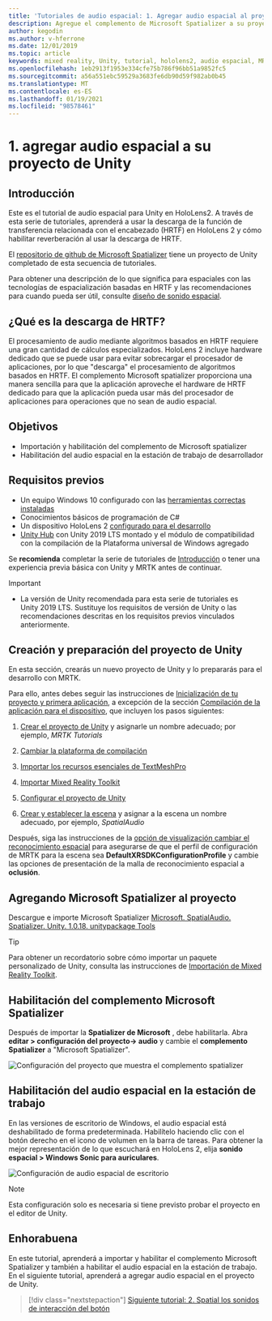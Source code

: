 ```yaml
---
title: 'Tutoriales de audio espacial: 1. Agregar audio espacial al proyecto'
description: Agregue el complemento de Microsoft Spatializer a su proyecto de Unity para acceder a la descarga de hardware de HoloLens 2 HRTF.
author: kegodin
ms.author: v-hferrone
ms.date: 12/01/2019
ms.topic: article
keywords: mixed reality, Unity, tutorial, hololens2, audio espacial, MRTK, kit de herramientas de realidad mixta, UWP, Windows 10, HRTF, función de transferencia relacionada con el encabezado, reverberación, Microsoft Spatializer
ms.openlocfilehash: 1eb2913f1953e334cfe75b786f96bb51a9852fc5
ms.sourcegitcommit: a56a551ebc59529a3683fe6db90d59f982ab0b45
ms.translationtype: MT
ms.contentlocale: es-ES
ms.lasthandoff: 01/19/2021
ms.locfileid: "98578461"
---
```

# <a name="1-adding-spatial-audio-to-your-unity-project"></a>1. agregar audio espacial a su proyecto de Unity

## <a name="overview"></a>Introducción

Este es el tutorial de audio espacial para Unity en HoloLens2. A través de esta serie de tutoriales, aprenderá a usar la descarga de la función de transferencia relacionada con el encabezado (HRTF) en HoloLens 2 y cómo habilitar reverberación al usar la descarga de HRTF.

El [repositorio de github de Microsoft Spatializer](https://github.com/microsoft/spatialaudio-unity) tiene un proyecto de Unity completado de esta secuencia de tutoriales.

Para obtener una descripción de lo que significa para espaciales con las tecnologías de espacialización basadas en HRTF y las recomendaciones para cuando pueda ser útil, consulte [diseño de sonido espacial](https://docs.microsoft.com/windows/mixed-reality/spatial-sound-design).

## <a name="what-is-hrtf-offload"></a>¿Qué es la descarga de HRTF?

El procesamiento de audio mediante algoritmos basados en HRTF requiere una gran cantidad de cálculos especializados. HoloLens 2 incluye hardware dedicado que se puede usar para evitar sobrecargar el procesador de aplicaciones, por lo que "descarga" el procesamiento de algoritmos basados en HRTF.  El complemento Microsoft spatializer proporciona una manera sencilla para que la aplicación aproveche el hardware de HRTF dedicado para que la aplicación pueda usar más del procesador de aplicaciones para operaciones que no sean de audio espacial.

## <a name="objectives"></a>Objetivos

* Importación y habilitación del complemento de Microsoft spatializer
* Habilitación del audio espacial en la estación de trabajo de desarrollador

## <a name="prerequisites"></a>Requisitos previos

* Un equipo Windows 10 configurado con las [herramientas correctas instaladas](../../install-the-tools.md)
* Conocimientos básicos de programación de C#
* Un dispositivo HoloLens 2 [configurado para el desarrollo](../../platform-capabilities-and-apis/using-visual-studio.md#enabling-developer-mode)
* <a href="https://docs.unity3d.com/Manual/GettingStartedInstallingHub.html" target="_blank">Unity Hub</a> con Unity 2019 LTS montado y el módulo de compatibilidad con la compilación de la Plataforma universal de Windows agregado

Se **recomienda** completar la serie de tutoriales de [Introducción](mr-learning-base-01.md) o tener una experiencia previa básica con Unity y MRTK antes de continuar.

> [!IMPORTANT]
>
> * La versión de Unity recomendada para esta serie de tutoriales es Unity 2019 LTS. Sustituye los requisitos de versión de Unity o las recomendaciones descritas en los requisitos previos vinculados anteriormente.

## <a name="creating-and-preparing-the-unity-project"></a>Creación y preparación del proyecto de Unity

En esta sección, crearás un nuevo proyecto de Unity y lo prepararás para el desarrollo con MRTK.

Para ello, antes debes seguir las instrucciones de [Inicialización de tu proyecto y primera aplicación](mr-learning-base-02.md), a excepción de la sección [Compilación de la aplicación para el dispositivo](mr-learning-base-02.md#building-your-application-to-your-hololens-2), que incluyen los pasos siguientes:

1. [Crear el proyecto de Unity](mr-learning-base-02.md#creating-the-unity-project) y asignarle un nombre adecuado; por ejemplo, *MRTK Tutorials*

1. [Cambiar la plataforma de compilación](mr-learning-base-02.md#configuring-the-unity-project)

1. [Importar los recursos esenciales de TextMeshPro](mr-learning-base-02.md#importing-the-textmeshpro-essential-resources)

1. [Importar Mixed Reality Toolkit](mr-learning-base-02.md#importing-the-mixed-reality-toolkit)

1. [Configurar el proyecto de Unity](mr-learning-base-02.md#configuring-the-unity-project)

1. [Crear y establecer la escena](mr-learning-base-02.md#creating-and-configuring-the-scene) y asignar a la escena un nombre adecuado, por ejemplo, *SpatialAudio*

Después, siga las instrucciones de la [opción de visualización cambiar el reconocimiento espacial](mr-learning-base-03.md#changing-the-spatial-awareness-display-option) para asegurarse de que el perfil de configuración de MRTK para la escena sea **DefaultXRSDKConfigurationProfile** y cambie las opciones de presentación de la malla de reconocimiento espacial a **oclusión**.

## <a name="adding-microsoft-spatializer-to-the-project"></a>Agregando Microsoft Spatializer al proyecto

Descargue e importe Microsoft Spatializer  <a href="https://github.com/microsoft/spatialaudio-unity/releases/download/v1.0.18/Microsoft.SpatialAudio.Spatializer.Unity.1.0.18.unitypackage" target="_blank">Microsoft. SpatialAudio. Spatializer. Unity. 1.0.18. unitypackage Tools </a>

>[!TIP]
> Para obtener un recordatorio sobre cómo importar un paquete personalizado de Unity, consulta las instrucciones de [Importación de Mixed Reality Toolkit](../../../mrlearning-base-ch1.md#import-the-mixed-reality-toolkit).

## <a name="enable-the-microsoft-spatializer-plugin"></a>Habilitación del complemento Microsoft Spatializer

Después de importar la **Spatializer de Microsoft** , debe habilitarla. Abra **editar > configuración del proyecto-> audio** y cambie el **complemento Spatializer** a "Microsoft Spatializer".

![Configuración del proyecto que muestra el complemento spatializer](images/spatial-audio/spatial-audio-01-section3-step1-1.png)

## <a name="enable-spatial-audio-on-your-workstation"></a>Habilitación del audio espacial en la estación de trabajo

En las versiones de escritorio de Windows, el audio espacial está deshabilitado de forma predeterminada. Habilítelo haciendo clic con el botón derecho en el icono de volumen en la barra de tareas. Para obtener la mejor representación de lo que escuchará en HoloLens 2, elija **sonido espacial > Windows Sonic para auriculares**.

![Configuración de audio espacial de escritorio](images/spatial-audio/spatial-audio-01-section4-step1-1.png)

> [!NOTE]
> Esta configuración solo es necesaria si tiene previsto probar el proyecto en el editor de Unity.

## <a name="congratulations"></a>Enhorabuena

En este tutorial, aprenderá a importar y habilitar el complemento Microsoft Spatializer y también a habilitar el audio espacial en la estación de trabajo.
En el siguiente tutorial, aprenderá a agregar audio espacial en el proyecto de Unity.

> [!div class="nextstepaction"]
> [Siguiente tutorial: 2. Spatial los sonidos de interacción del botón](unity-spatial-audio-ch2.md)
